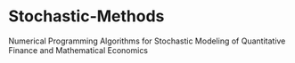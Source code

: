 # Stochastic-Methods
Numerical Programming Algorithms for Stochastic Modeling of Quantitative Finance and Mathematical Economics
